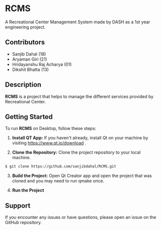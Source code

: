 # RCMS
A Recreational Center Management System made by DASH as a 1st year engineering project.

## Contributors
- Sanjib Dahal (18)
- Aryaman Giri (21)
- Hridayanshu Raj Acharya (01)
- Dikshit Bhatta (13)

## Description

**RCMS** is a project that helps to manage the different services provided by Recreational Center.

## Getting Started
To run **RCMS** on Desktop, follow these steps:

1. **Install QT App:** If you haven't already, install Qt on your machine by visiting https://www.qt.io/download .

2. **Clone the Repository:** Clone the project repository to your local machine.

```bash
$ git clone https://github.com/sanjibdahal/RCMS.git
```

3. **Build the Project:** Open Qt Creator app and open the project that was cloned and you may need to run qmake once.

4. **Run the Project**

## Support
If you encounter any issues or have questions, please open an issue on the GitHub repository.
